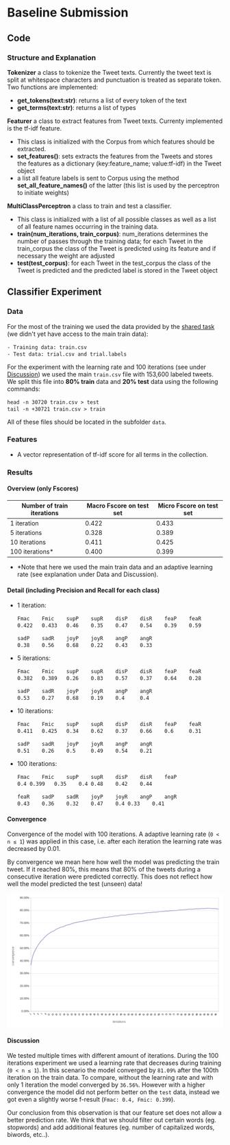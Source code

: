 # Baseline Submission

## Code

### Structure and Explanation
__Tokenizer__ a class to tokenize the Tweet texts. Currently the tweet text is split at whitespace characters and punctuation is treated as separate token.
Two functions are implemented:

- __get_tokens(text:str)__: returns a list of every token of the text
- __get_terms(text:str)__: returns a list of types

__Featurer__ a class to extract features from Tweet texts. Currenty implemented is the tf-idf feature.

- This class is initialized with the Corpus from which features should be extracted.
- __set\_features()__: sets extracts the features from the Tweets and stores the features as a dictionary (key:feature\_name; value:tf-idf) in the Tweet object
- a list all feature labels is sent to Corpus using the method __set_all_feature_names()__ of the latter (this list is used by the perceptron to initiate weights)

__MultiClassPerceptron__ a class to train and test a classifier.

- This class is initialized with a list of all possible classes as well as a list of all feature names occurring in the training data.
- __train(num\_iterations, train\_corpus)__: num\_iterations determines the number of passes through the training data; for each Tweet in the train\_corpus the class of the Tweet is predicted using its feature and if necessary the weight are adjusted
- __test(test\_corpus)__: for each Tweet in the test\_corpus the class of the Tweet is predicted and the predicted label is stored in the Tweet object

## Classifier Experiment

### Data

For the most of the training we used the data provided by the [shared task](http://implicitemotions.wassa2018.com/data/ ) (we didn't yet have access to the main train data):

	- Training data: train.csv
	- Test data: trial.csv and trial.labels

For the experiment with the learning rate and 100 iterations (see under [Discussion](#Discussion)) we used the main `train.csv` file with 153,600 labeled tweets. We split this file into __80% train__ data and __20% test__ data using the following commands:

```
head -n 30720 train.csv > test
tail -n +30721 train.csv > train
```
All of these files should be located in the subfolder `data`.

### Features

- A vector representation of tf-idf score for all terms in the collection.

### Results

#### Overview (only Fscores)

| Number of train iterations | Macro Fscore on test set | Micro Fscore on test set |
|----------------------------|--------------------------|--------------------------|
| 1 iteration                | 0.422                    | 0.433                    |
| 5 iterations               | 0.328                    | 0.389                    |
| 10 iterations              | 0.411                    | 0.425                    |
| 100 iterations*						 | 0.400										| 0.399										 |

* \*Note that here we used the main train data and an adaptive learning rate (see explanation under Data and Discussion).

#### Detail (including Precision and Recall for each class)

- 1 iteration:

	```
	Fmac	Fmic	supP	supR	disP	disR	feaP	feaR
	0.422	0.433	0.46	0.35	0.47	0.54	0.39	0.59
	```
	```
	sadP	sadR	joyP	joyR	angP	angR
	0.38	0.56	0.68	0.22	0.43	0.33
	```

- 5 iterations:

	```
	Fmac	Fmic	supP	supR	disP	disR	feaP	feaR
	0.382	0.389	0.26	0.83	0.57	0.37	0.64	0.28
	```
	```
	sadP	sadR	joyP	joyR	angP	angR
	0.53	0.27	0.68	0.19	0.4		0.4
	```

- 10 iterations:

	```
	Fmac	Fmic	supP	supR	disP	disR	feaP	feaR
	0.411	0.425	0.34	0.62	0.37	0.66	0.6		0.31
	```
	```
	sadP	sadR	joyP	joyR	angP	angR
	0.51	0.26	0.5		0.49	0.54	0.21
	```

- 100 iterations:

	```
	Fmac	Fmic	supP	supR	disP	disR	feaP
	0.4	0.399	0.35	0.4	0.48	0.42	0.44
	```
	```
	feaR	sadP	sadR	joyP	joyR	angP	angR
	0.43	0.36	0.32	0.47	0.4	0.33	0.41
	```

#### Convergence

Convergence of the model with 100 iterations. A adaptive learning rate (`0 < n ≤ 1`) was applied in this case, i.e. after each iteration the learning rate was decreased by 0.01.

By convergence we mean here how well the model was predicting the train tweet. If it reached 80%, this means that 80% of the tweets during a consecutive iteration were predicted correctly. This does not reflect how well the model predicted the test (unseen) data!

![convergence chart](data/convergence_chart.png)

#### Discussion

We tested multiple times with different amount of iterations. During the 100 iterations experiment we used a learning rate that decreases during training (`0 < n ≤ 1`). In this scenario the model converged by `81.09%` after the 100th iteration on the train data. To compare, without the learning rate and with only 1 iteration the model converged by `36.56%`. However with a higher convergence the model did not perform better on the `test` data, instead we got even a slightly worse f-result (`Fmac: 0.4, Fmic:	0.399`).

Our conclusion from this observation is that our feature set does not allow a better prediction rate. We think that we should filter out certain words (eg. stopwords) and add additional features (eg. number of capitalized words, biwords, etc..).
